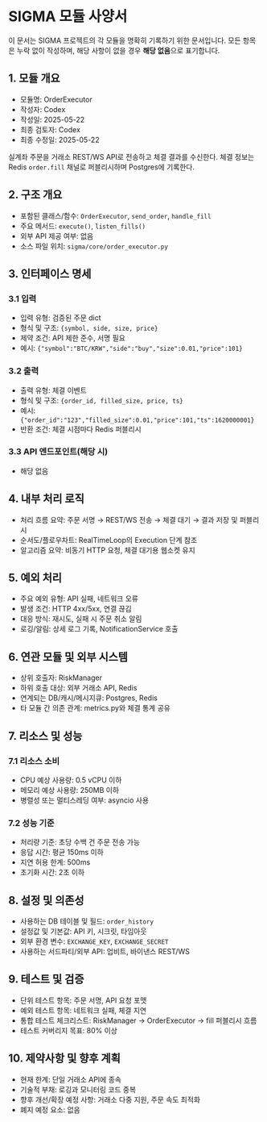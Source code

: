 # SIGMA 모듈 사양서

이 문서는 SIGMA 프로젝트의 각 모듈을 명확히 기록하기 위한 문서입니다. 모든 항목은 누락 없이 작성하며, 해당 사항이 없을 경우 **해당 없음**으로 표기합니다.

## 1. 모듈 개요
* 모듈명: OrderExecutor
* 작성자: Codex
* 작성일: 2025-05-22
* 최종 검토자: Codex
* 최종 수정일: 2025-05-22

실계좌 주문을 거래소 REST/WS API로 전송하고 체결 결과를 수신한다. 체결 정보는 Redis `order.fill` 채널로 퍼블리시하며 Postgres에 기록한다.

## 2. 구조 개요
* 포함된 클래스/함수: `OrderExecutor`, `send_order`, `handle_fill`
* 주요 메서드: `execute()`, `listen_fills()`
* 외부 API 제공 여부: 없음
* 소스 파일 위치: `sigma/core/order_executor.py`

## 3. 인터페이스 명세
### 3.1 입력
* 입력 유형: 검증된 주문 dict
* 형식 및 구조: `{symbol, side, size, price}`
* 제약 조건: API 제한 준수, 서명 필요
* 예시: `{"symbol":"BTC/KRW","side":"buy","size":0.01,"price":101}`

### 3.2 출력
* 출력 유형: 체결 이벤트
* 형식 및 구조: `{order_id, filled_size, price, ts}`
* 예시: `{"order_id":"123","filled_size":0.01,"price":101,"ts":1620000001}`
* 반환 조건: 체결 시점마다 Redis 퍼블리시

### 3.3 API 엔드포인트(해당 시)
* 해당 없음

## 4. 내부 처리 로직
* 처리 흐름 요약: 주문 서명 → REST/WS 전송 → 체결 대기 → 결과 저장 및 퍼블리시
* 순서도/플로우차트: RealTimeLoop의 Execution 단계 참조
* 알고리즘 요약: 비동기 HTTP 요청, 체결 대기용 웹소켓 유지

## 5. 예외 처리
* 주요 예외 유형: API 실패, 네트워크 오류
* 발생 조건: HTTP 4xx/5xx, 연결 끊김
* 대응 방식: 재시도, 실패 시 주문 취소 알림
* 로깅/알림: 상세 로그 기록, NotificationService 호출

## 6. 연관 모듈 및 외부 시스템
* 상위 호출자: RiskManager
* 하위 호출 대상: 외부 거래소 API, Redis
* 연계되는 DB/캐시/메시지큐: Postgres, Redis
* 타 모듈 간 의존 관계: metrics.py와 체결 통계 공유

## 7. 리소스 및 성능
### 7.1 리소스 소비
* CPU 예상 사용량: 0.5 vCPU 이하
* 메모리 예상 사용량: 250MB 이하
* 병렬성 또는 멀티스레딩 여부: asyncio 사용

### 7.2 성능 기준
* 처리량 기준: 초당 수백 건 주문 전송 가능
* 응답 시간: 평균 150ms 이하
* 지연 허용 한계: 500ms
* 초기화 시간: 2초 이하

## 8. 설정 및 의존성
* 사용하는 DB 테이블 및 필드: `order_history`
* 설정값 및 기본값: API 키, 시크릿, 타임아웃
* 외부 환경 변수: `EXCHANGE_KEY`, `EXCHANGE_SECRET`
* 사용하는 서드파티/외부 API: 업비트, 바이낸스 REST/WS

## 9. 테스트 및 검증
* 단위 테스트 항목: 주문 서명, API 요청 포맷
* 예외 테스트 항목: 네트워크 실패, 체결 지연
* 통합 테스트 체크리스트: RiskManager → OrderExecutor → fill 퍼블리시 흐름
* 테스트 커버리지 목표: 80% 이상

## 10. 제약사항 및 향후 계획
* 현재 한계: 단일 거래소 API에 종속
* 기술적 부채: 로깅과 모니터링 코드 중복
* 향후 개선/확장 예정 사항: 거래소 다중 지원, 주문 속도 최적화
* 폐지 예정 요소: 없음
